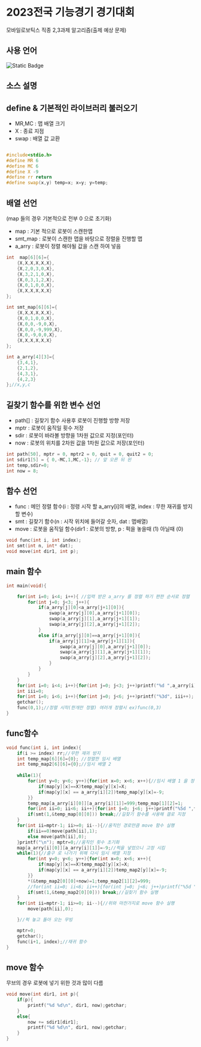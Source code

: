 
# 2023전국 기능경기 경기대회
모바일로보틱스 직종
2,3과제 알고리즘(출제 예상 문제)

사용 언어
-------
![Static Badge](https://img.shields.io/badge/C%EC%96%B8%EC%96%B4-%23808080?logo=C)


소스 설명
-------

## define & 기본적인 라이브러리 불러오기
 - MR,MC : 맵 배열 크기
 - X : 종료 지점
-  swap : 배열 값 교환
  
``` cpp

#include<stdio.h>
#define MR 6
#define MC 6
#define X -9
#define rr return
#define swap(x,y) temp=x; x=y; y=temp; 
```


## 배열 선언
(map 들의 경우 기본적으로 전부 0 으로 초기화)
 -  map : 기본 적으로 로봇이 스캔한맵
 -  smt_map : 로봇이 스캔한 맵을 바탕으로 정렬을 진행할 맵  
 - a_arry : 로봇이 정렬 해야될 값을 스캔 하여 넣음
  
```cpp
int  map[6][6]={
    {X,X,X,X,X,X},
    {X,2,0,3,0,X},
    {X,3,2,1,0,X},
    {X,0,3,1,2,X},
    {X,0,1,0,0,X},
    {X,X,X,X,X,X}
};

int smt_map[6][6]={
    {X,X,X,X,X,X},
    {X,0,1,0,0,X},
    {X,0,0,-9,0,X},
    {X,0,0,-9,999,X},
    {X,0,-9,0,0,X},
    {X,X,X,X,X,X}
};

int a_arry[4][3]={
    {3,4,1},
    {2,1,2},
    {4,3,1},
    {4,2,3}
};//x,y,c
```


## 길찾기 함수를 위한 변수 선언

  - path[] : 길찾기 함수 사용후 로봇이 진행할 방향 저장
  - mptr : 로봇이 움직일 횟수 저장
  - sdir : 로봇이 바라볼 방향을 1차원 값으로 지정(포인터)
  - now : 로봇의 위치를 2차원 값을 1차원 값으로 저장(포인터)

```cpp
int path[50], mptr = 0, mptr2 = 0, quit = 0, quit2 = 0;
int sdir1[5] = { 0,-MC,1,MC,-1}; // 앞 오른 뒤 왼
int temp,sdir=0;
int now = 8;
```

## 함수 선언
  - func : 메인 정렬 함수(i : 정령 시작 할 a_arry[i]의 배열, index : 무한 재귀를 방지할 변수)
  - smt : 길찾기 함수(n : 시작 위치에 들어갈 숫자, dat : 맵배열)
  - move : 로봇을 움직일 함수(dir1 : 로봇의 방향, p : 퍽을 놓을때 (1) 아닐때 (0)
```cpp
void func(int i, int index);
int smt(int n, int* dat);
void move(int dir1, int p);
```

## main 함수
``` cpp 
int main(void){

    for(int i=0; i<4; i++){ //입력 받은 a_arry 를 정렬 하기 편한 순서로 정렬
        for(int j=0; j<3; j++){
            if(a_arry[j][0]<a_arry[j+1][0]){
                swap(a_arry[j][0],a_arry[j+1][0]);
                swap(a_arry[j][1],a_arry[j+1][1]);
                swap(a_arry[j][2],a_arry[j+1][2]);
            }
            else if(a_arry[j][0]==a_arry[j+1][0]){
                if(a_arry[j][1]>a_arry[j+1][1]){
                    swap(a_arry[j][0],a_arry[j+1][0]);
                    swap(a_arry[j][1],a_arry[j+1][1]);
                    swap(a_arry[j][2],a_arry[j+1][2]);
                }
            }
        }
    }
    for(int i=0; i<4; i++){for(int j=0; j<3; j++)printf("%d ",a_arry[i][j]); printf("\n");} //출력
    int iii=0;
    for(int i=0; i<6; i++){for(int j=0; j<6; j++)printf("%3d", iii++); printf("\n\n");} //출력
    getchar(); 
    func(0,1);//정렬 시작(한개만 정렬) 여러개 정렬시 ex)func(0,3)
}
```
## func함수


```cpp
void func(int i, int index){
    if(i >= index) rr;//무한 재귀 방지
    int temp_map[6][6]={0}; //정렬한 임시 배열
    int temp_map2[6][6]={0};//임시 배열 2
    
    while(1){
        for(int y=0; y<6; y++){for(int x=0; x<6; x++){//임시 배열 1 을 정렬 하기 위한 형태로 지정
            if(map[y][x]==X)temp_map[y][x]=X;
            if(map[y][x] == a_arry[i][2])temp_map[y][x]=-9;
        }}
        temp_map[a_arry[i][0]][a_arry[i][1]]=999;temp_map[1][2]=1;
        for(int ii=0; ii<6; ii++){for(int j=0; j<6; j++)printf("%5d ",temp_map[ii][j]); printf("\n\n");}getchar();//출력
        if(smt(1,&temp_map[0][0])) break;//길찾기 함수를 사용해 결로 지정
    }
    for(int ii=mptr-1; ii>=0; ii--){//움직인 경로만큼 move 함수 실행
        if(ii==0)move(path[ii],1);
        else move(path[ii],0);
    }printf("\n"); mptr=0;//움직인 횟수 초기화
    map[a_arry[i][0]][a_arry[i][1]]=-9;//퍽을 넣었으니 고정 시킴
    while(1){//출구 로 나가기 위해 다시 임시 배열 지정
        for(int y=0; y<6; y++){for(int x=0; x<6; x++){
            if(map[y][x]==X)temp_map2[y][x]=X;
            if(map[y][x] == a_arry[i][2])temp_map2[y][x]=-9;
        }}
        *(&temp_map2[0][0]+now)=1;temp_map2[1][2]=999;
        //for(int ii=0; ii<6; ii++){for(int j=0; j<6; j++)printf("%5d ",temp_map2[ii][j]); printf("\n\n");}getchar();//출력
        if(smt(1,&temp_map2[0][0])) break;//길찾기 함수 실행
    }
    for(int ii=mptr-1; ii>=0; ii--){//위와 마찬가지로 move 함수 실행
        move(path[ii],0);

    }//퍽 놓고 돌아 오는 무빙

    mptr=0;
    getchar();
    func(i+1, index);//재귀 함수
}
```
## move 함수
무브의 경우 로봇에 넣기 위한 것과 많이 다름
```cpp
void move(int dir1, int p){
    if(p){
        printf("%d %d\n", dir1, now);getchar;
    }
    else{
        now += sdir1[dir1];
        printf("%d %d\n", dir1, now);getchar;
    }
}
```
